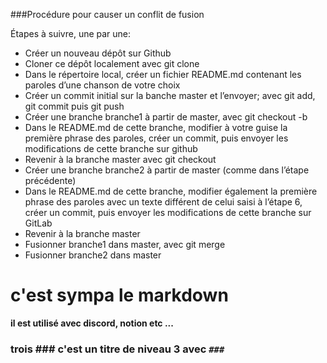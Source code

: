 ###Procédure pour causer un conflit de fusion

Étapes à suivre, une par une:

- Créer un nouveau dépôt sur Github
- Cloner ce dépôt localement avec git clone
- Dans le répertoire local, créer un fichier README.md contenant les paroles d’une chanson de votre choix
- Créer un commit initial sur la banche master et l’envoyer; avec git add, git commit puis git push
- Créer une branche branche1 à partir de master, avec git checkout -b
- Dans le README.md de cette branche, modifier à votre guise la première phrase des paroles, créer un commit, puis envoyer les modifications de cette branche sur github
- Revenir à la branche master avec git checkout
- Créer une branche branche2 à partir de master (comme dans l’étape précédente)
- Dans le README.md de cette branche, modifier également la première phrase des paroles avec un texte différent de celui saisi à l’étape 6, créer un commit, puis envoyer les modifications de cette branche sur GitLab
- Revenir à la branche master
- Fusionner branche1 dans master, avec git merge
- Fusionner branche2 dans master

# c'est sympa le markdown

**il est utilisé avec discord, notion etc ...**

### trois ### c'est un titre de niveau 3 avec `###`
